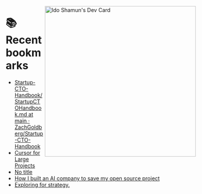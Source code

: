 <a href="https://app.daily.dev/idoshamun"><img src="https://api.daily.dev/devcards/v2/28849d86070e4c099c877ab6837c61f0.png?type=default&r=auy" align="right" width="400" alt="Ido Shamun's Dev Card"/></a>

# 📚 Recent bookmarks
<!-- BOOKMARKS:START -->
- [Startup-CTO-Handbook/StartupCTOHandbook.md at main · ZachGoldberg/Startup-CTO-Handbook](https://app.daily.dev/posts/xnqiGpyR1?utm_source=rss&utm_medium=bookmarks&utm_campaign=28849d86070e4c099c877ab6837c61f0)
- [Cursor for Large Projects](https://app.daily.dev/posts/6VrgJBakD?utm_source=rss&utm_medium=bookmarks&utm_campaign=28849d86070e4c099c877ab6837c61f0)
- [No title](https://app.daily.dev/posts/g95gVy8EG?utm_source=rss&utm_medium=bookmarks&utm_campaign=28849d86070e4c099c877ab6837c61f0)
- [How I built an AI company to save my open source project](https://app.daily.dev/posts/aCXtcWc62?utm_source=rss&utm_medium=bookmarks&utm_campaign=28849d86070e4c099c877ab6837c61f0)
- [Exploring for strategy.](https://app.daily.dev/posts/E1gdc7out?utm_source=rss&utm_medium=bookmarks&utm_campaign=28849d86070e4c099c877ab6837c61f0)
<!-- BOOKMARKS:END -->

